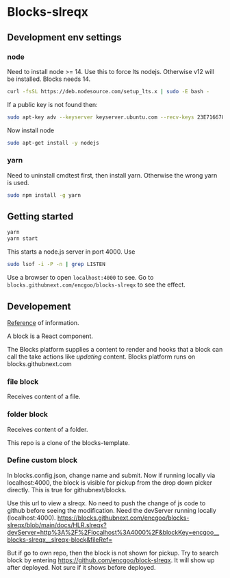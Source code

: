 # Blocks-slreqx

## Development env settings
### node
Need to install node >= 14. 
Use this to force lts nodejs. Otherwise v12 will be installed. Blocks needs 14.
```bash
curl -fsSL https://deb.nodesource.com/setup_lts.x | sudo -E bash -
```

If a public key is not found then:
```bash
sudo apt-key adv --keyserver keyserver.ubuntu.com --recv-keys 23E7166788B63E1E
```

Now install node
```bash
sudo apt-get install -y nodejs
```

### yarn
Need to uninstall cmdtest first, then install yarn. Otherwise the wrong yarn is used.
```bash
sudo npm install -g yarn
```

## Getting started
```bash
yarn
yarn start
```
This starts a node.js server in port 4000. Use
```bash
sudo lsof -i -P -n | grep LISTEN
```
Use a browser to open `localhost:4000` to see. Go to `blocks.githubnext.com/encgoo/blocks-slreqx` to see the effect.


## Developement
[Reference](https://blocks.githubnext.com/githubnext/blocks/blob/main/docs/Developing%20blocks/1%20Intro.md?blockKey=githubnext__blocks-examples__markdown-block&fileRef=) of information.

A block is a React component. 

The Blocks platform supplies a content to render and hooks that a block can call the take actions like _updating_ content. Blocks platform runs on blocks.githubnext.com

### file block
Receives content of a file.

### folder block
Receives content of a folder.

This repo is a clone of the blocks-template. 

### Define custom block
In blocks.config.json, change name and submit. Now if running locally via localhost:4000, the block is visible for pickup from the drop down picker directly. This is true for githubnext/blocks.

Use this url to view a slreqx. No need to push the change of js code to github before seeing the modification. Need the devServer running locally (localhost:4000).
https://blocks.githubnext.com/encgoo/blocks-slreqx/blob/main/docs/HLR.slreqx?devServer=http%3A%2F%2Flocalhost%3A4000%2F&blockKey=encgoo__blocks-slreqx__slreqx-block&fileRef=


But if go to own repo, then the block is not shown for pickup. Try to search block by entering https://github.com/encgoo/block-slreqx. It will show up after deployed. Not sure if it shows before deployed.






